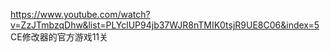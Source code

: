 https://www.youtube.com/watch?v=ZzJTmbzqDhw&list=PLYclUP94jb37WJR8nTMIK0tsjR9UE8C06&index=5  CE修改器的官方游戏11关
